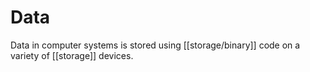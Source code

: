 # Data
Data in computer systems is stored using [[storage/binary]] code on a variety of [[storage]] devices.